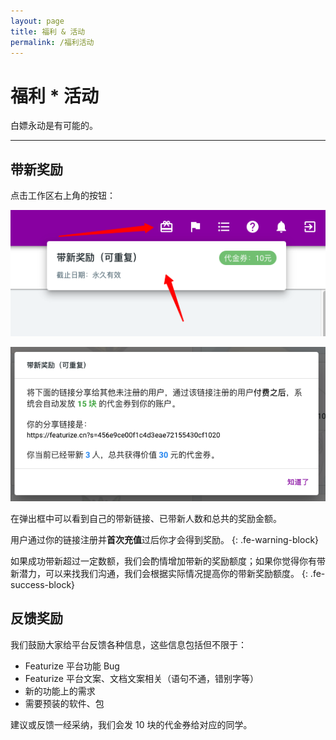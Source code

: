 ```yaml
---
layout: page
title: 福利 & 活动
permalink: /福利活动
---
```


# 福利 * 活动

白嫖永动是有可能的。

------

## 带新奖励

点击工作区右上角的按钮：

![](/asset/new-coupon.png)

![](/asset/new-coupon-detail.png)

在弹出框中可以看到自己的带新链接、已带新人数和总共的奖励金额。


用户通过你的链接注册并**首次充值**过后你才会得到奖励。
{: .fe-warning-block}

如果成功带新超过一定数额，我们会酌情增加带新的奖励额度；如果你觉得你有带新潜力，可以来找我们沟通，我们会根据实际情况提高你的带新奖励额度。
{: .fe-success-block}

## 反馈奖励

我们鼓励大家给平台反馈各种信息，这些信息包括但不限于：

* Featurize 平台功能 Bug
* Featurize 平台文案、文档文案相关（语句不通，错别字等）
* 新的功能上的需求
* 需要预装的软件、包

建议或反馈一经采纳，我们会发 10 块的代金券给对应的同学。
